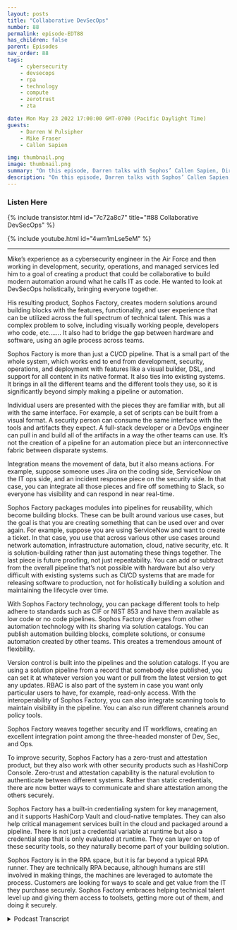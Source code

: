 ```yaml
---
layout: posts
title: "Collaborative DevSecOps"
number: 88
permalink: episode-EDT88
has_children: false
parent: Episodes
nav_order: 88
tags:
    - cybersecurity
    - devsecops
    - rpa
    - technology
    - compute
    - zerotrust
    - zta

date: Mon May 23 2022 17:00:00 GMT-0700 (Pacific Daylight Time)
guests:
    - Darren W Pulsipher
    - Mike Fraser
    - Callen Sapien

img: thumbnail.png
image: thumbnail.png
summary: "On this episode, Darren talks with Sophos’ Callen Sapien, Director of Product Management, Sophos Factory, and Mike Fraser, VP of DevSecOps about their product that allows for truly collaborative SecDevOps."
description: "On this episode, Darren talks with Sophos’ Callen Sapien, Director of Product Management, Sophos Factory, and Mike Fraser, VP of DevSecOps about their product that allows for truly collaborative SecDevOps."
---
```


<div>
<h3>Listen Here</h3>
{% include transistor.html id="7c72a8c7" title="#88 Collaborative DevSecOps" %}

{% include youtube.html id="4wm1mLse5eM" %}
</div>

---

Mike’s experience as a cybersecurity engineer in the Air Force and then working in development, security, operations, and managed services led him to a goal of creating a product that could be collaborative to build modern automation around what he calls IT as code. He wanted to look at DevSecOps holistically, bringing everyone together.

His resulting product, Sophos Factory, creates modern solutions around building blocks with the features, functionality, and user experience that can be utilized across the full spectrum of technical talent. This was a complex problem to solve, including visually working people, developers who code, etc...…. It also had to bridge the gap between hardware and software, using an agile process across teams.

Sophos Factory is more than just a CI/CD pipeline. That is a small part of the whole system, which works end to end from development, security, operations, and deployment with features like a visual builder, DSL, and support for all content in its native format. It also ties into existing systems. It brings in all the different teams and the different tools they use, so it is significantly beyond simply making a pipeline or automation.

Individual users are presented with the pieces they are familiar with, but all with the same interface. For example, a set of scripts can be built from a visual format. A security person can consume the same interface with the tools and artifacts they expect. A full-stack developer or a DevOps engineer can pull in and build all of the artifacts in a way the other teams can use.  It’s not the creation of a pipeline for an automation piece but an interconnective fabric between disparate systems.

Integration means the movement of data, but it also means actions. For example, suppose someone uses Jira on the coding side, ServiceNow on the IT ops side, and an incident response piece on the security side. In that case, you can integrate all those pieces and fire off something to Slack, so everyone has visibility and can respond in near real-time.

Sophos Factory packages modules into pipelines for reusability, which become building blocks. These can be built around various use cases, but the goal is that you are creating something that can be used over and over again. For example, suppose you are using ServiceNow and want to create a ticket. In that case, you use that across various other use cases around network automation, infrastructure automation, cloud, native security, etc. It is solution-building rather than just automating these things together. The last piece is future proofing, not just repeatability. You can add or subtract from the overall pipeline that’s not possible with hardware but also very difficult with existing systems such as CI/CD systems that are made for releasing software to production, not for holistically building a solution and maintaining the lifecycle over time.

With Sophos Factory technology, you can package different tools to help adhere to standards such as CIF or NIST 853 and have them available as low code or no code pipelines. Sophos Factory diverges from other automation technology with its sharing via solution catalogs. You can publish automation building blocks, complete solutions, or consume automation created by other teams. This creates a tremendous amount of flexibility.

Version control is built into the pipelines and the solution catalogs. If you are using a solution pipeline from a record that somebody else published, you can set it at whatever version you want or pull from the latest version to get any updates. RBAC is also part of the system in case you want only particular users to have, for example, read-only access. With the interoperability of Sophos Factory, you can also integrate scanning tools to maintain visibility in the pipeline. You can also run different channels around policy tools.

Sophos Factory weaves together security and IT workflows, creating an excellent integration point among the three-headed monster of Dev, Sec, and Ops.

To improve security, Sophos Factory has a zero-trust and attestation product, but they also work with other security products such as HashiCorp Console. Zero-trust and attestation capability is the natural evolution to authenticate between different systems. Rather than static credentials, there are now better ways to communicate and share attestation among the others securely.

Sophos Factory has a built-in credentialing system for key management, and it supports HashiCorp Vault and cloud-native templates. They can also help critical management services built in the cloud and packaged around a pipeline. There is not just a credential variable at runtime but also a credential step that is only evaluated at runtime. They can layer on top of these security tools, so they naturally become part of your building solution.

Sophos Factory is in the RPA space, but it is far beyond a typical RPA runner. They are technically RPA because, although humans are still involved in making things, the machines are leveraged to automate the process. Customers are looking for ways to scale and get value from the IT they purchase securely. Sophos Factory embraces helping technical talent level up and giving them access to toolsets, getting more out of them, and doing it securely. 


<details>
<summary> Podcast Transcript </summary>

<p></p>

</details>
